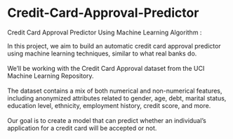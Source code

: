 # Credit-Card-Approval-Predictor
Credit Card Approval Predictor Using Machine Learning Algorithm : <br>

In this project, we aim to build an automatic credit card approval predictor using machine learning techniques, similar to what real banks do. <br>
<br>
We’ll be working with the Credit Card Approval dataset from the UCI Machine Learning Repository. <br>
<br>
The dataset contains a mix of both numerical and non-numerical features, including anonymized attributes related to gender, age, debt, marital status, education level, ethnicity, employment history, credit score, and more. <br>
<br>
Our goal is to create a model that can predict whether an individual’s application for a credit card will be accepted or not. <br>
